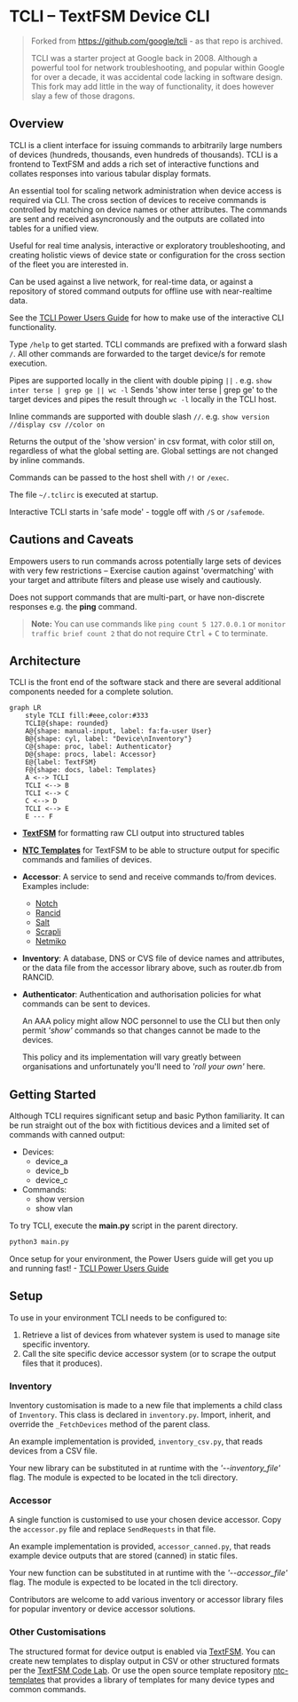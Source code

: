 # TCLI – TextFSM Device CLI

> Forked from <https://github.com/google/tcli> - as that repo is archived.
>
> TCLI was a starter project at Google back in 2008. Although a powerful tool for network
> troubleshooting, and popular within Google for over a decade, it was accidental code lacking in
> software design. This fork may add little in the way of functionality, it does however slay a
> few of those dragons.

## Overview

TCLI is a client interface for issuing commands to arbitrarily large numbers of devices
(hundreds, thousands, even hundreds of thousands). TCLI is a frontend to TextFSM and adds a
rich set of interactive functions and collates responses into various tabular display formats.

An essential tool for scaling network administration when device access is required via CLI.
The cross section of devices to receive commands is controlled by matching on device names or
other attributes. The commands are sent and received asyncronously and the outputs are collated
into tables for a unified view.

Useful for real time analysis, interactive or exploratory troubleshooting, and creating holistic
views of device state or configuration for the cross section of the fleet you are interested in.

Can be used against a live network, for real-time data, or against a repository of stored command
outputs for offline use with near-realtime data.

See the [TCLI Power Users Guide](https://github.com/harro/tcli/wiki/TCLI-Power-Users-Guide) for how
to make use of the interactive CLI functionality.

Type ```/help``` to get started. TCLI commands are prefixed with a forward slash ```/```.
All other commands are forwarded to the target device/s for remote execution.

Pipes are supported locally in the client with double piping ```||``` . e.g.
```show inter terse | grep ge || wc -l```
Sends 'show inter terse | grep ge' to the target devices and pipes the result through ```wc -l```
locally in the TCLI host.

Inline commands are supported with double slash ```//```. e.g.
```show version //display csv //color on```

Returns the output of the 'show version' in csv format, with color still on,
regardless of what the global setting are. Global settings are not changed
by inline commands.

Commands can be passed to the host shell with ```/!``` or ```/exec```.

The file ```~/.tclirc``` is executed at startup.

Interactive TCLI starts in 'safe mode' - toggle off with ```/S``` or ```/safemode```.

## Cautions and Caveats

Empowers users to run commands across potentially large sets of devices with very few restrictions –
Exercise caution against 'overmatching' with your target and attribute filters and please use wisely and cautiously.

Does not support commands that are multi-part, or have non-discrete responses
e.g. the **ping** command.

<!-- markdownlint-disable MD033 -->
> **Note:** You can use commands like `ping count 5 127.0.0.1` or
`monitor traffic brief count 2` that do not require
<kbd>Ctrl</kbd> + <kbd>C</kbd> to terminate.
<!-- markdownlint-enable MD033 -->

## Architecture

TCLI is the front end of the software stack and there are several additional
components needed for a complete solution.

```mermaid
graph LR
    style TCLI fill:#eee,color:#333
    TCLI@{shape: rounded}
    A@{shape: manual-input, label: fa:fa-user User}
    B@{shape: cyl, label: "Device\nInventory"}
    C@{shape: proc, label: Authenticator}
    D@{shape: procs, label: Accessor}
    E@{label: TextFSM}
    F@{shape: docs, label: Templates}
    A <--> TCLI
    TCLI <--> B
    TCLI <--> C
    C <--> D
    TCLI <--> E
    E --- F
```

* [**TextFSM**](https://github.com/google/textfsm/wiki/Code-Lab) for formatting raw
CLI output into structured tables
* [**NTC Templates**](https://github.com/networktocode/ntc-templates) for TextFSM
to be able to structure output for specific commands and families of devices.
* **Accessor**: A service to send and receive commands to/from devices.
Examples include:
  * [Notch](https://pypi.org/project/notch.agent/)
  * [Rancid](https://pypi.org/project/rancidcmd/)
  * [Salt](https://docs.saltproject.io/en/latest/contents.html)
  * [Scrapli](https://carlmontanari.github.io/scrapli/)
  * [Netmiko](https://pypi.org/project/netmiko/)
* **Inventory**: A database, DNS or CVS file of device names and attributes, or the data file
from the accessor library above, such as router.db from RANCID.
* **Authenticator**: Authentication and authorisation policies for what commands can be sent
to devices.
  
  An AAA policy might allow NOC personnel to use the CLI but then only permit _'show'_
commands so that changes cannot be made to the devices.
  
  This policy and its implementation will vary greatly between organisations and unfortunately
you'll need to _'roll your own'_ here.

## Getting Started

Although TCLI requires significant setup and basic Python familiarity. It can be run straight out
of the box with fictitious devices and a limited set of commands with canned output:

* Devices:
  * device_a
  * device_b
  * device_c
* Commands:
  * show version
  * show vlan

To try TCLI, execute the **main.py** script in the parent directory.

```python
python3 main.py
```

Once setup for your environment, the Power Users guide will get you up and running fast! -
[TCLI Power Users Guide](https://github.com/harro/tcli/wiki/TCLI-Power-Users-Guide)

## Setup

To use in your environment TCLI needs to be configured to:

 1. Retrieve a list of devices from whatever system is used to manage site specific inventory.
 1. Call the site specific device accessor system (or to scrape the output files that it produces).

### Inventory

Inventory customisation is made to a new file that implements a child class of ``Inventory``.
This class is declared in ``inventory.py``. Import, inherit, and override the ``_FetchDevices``
method of the parent class.

An example implementation is provided, ``inventory_csv.py``, that reads devices from a CSV file.

Your new library can be substituted in at runtime with the _'--inventory_file'_ flag. The module is
expected to be located in the tcli directory.

### Accessor

A single function is customised to use your chosen device accessor.
Copy the ``accessor.py`` file and replace ``SendRequests`` in that file.

An example implementation is provided, ``accessor_canned.py``, that reads
example device outputs that are stored (canned) in static files.

Your new function can be substituted in at runtime with the _'--accessor_file'_ flag. The module is
expected to be located in the tcli directory.

Contributors are welcome to add various inventory or accessor library files for
popular inventory or device accessor solutions.

### Other Customisations

The structured format for device output is enabled via [TextFSM](https://github.com/google/textfsm).
You can create new templates to display output in CSV or other structured
formats per the [TextFSM Code Lab](https://github.com/google/textfsm/wiki/Code-Lab).
Or use the open source template repository
[ntc-templates](https://github.com/networktocode/ntc-templates)
that provides a library of templates for many device types and common commands.
